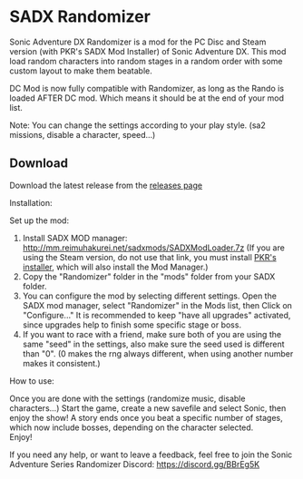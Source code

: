 # SADX Randomizer 

Sonic Adventure DX Randomizer is a mod for the PC Disc and Steam version (with PKR's SADX Mod Installer) of Sonic Adventure DX. This mod load random characters into random stages in a random order with some custom layout to make them beatable.

DC Mod is now fully compatible with Randomizer, as long as the Rando is loaded AFTER DC mod. Which means it should be at the end of your mod list. 

Note: You can change the settings according to your play style. (sa2 missions, disable a character, speed...)

Download
--------

Download the latest release from the [releases page](https://github.com/Sora-yx/SADX-Randomizer/releases)

Installation:

Set up the mod:

1) Install SADX MOD manager: http://mm.reimuhakurei.net/sadxmods/SADXModLoader.7z (If you are using the Steam version, do not use that link, you must install [PKR's installer](https://dcmods.unreliable.network/owncloud/data/PiKeyAr/files/Setup/sadx_setup.exe), which will also install the Mod Manager.)
2) Copy the "Randomizer" folder in the "mods" folder from your SADX folder.
3) You can configure the mod by selecting different settings. Open the SADX mod manager, select "Randomizer" in the Mods list, then Click on "Configure..." It is recommended to keep "have all upgrades" activated, since upgrades help to finish some specific stage or boss.
4) If you want to race with a friend, make sure both of you are using the same "seed" in the settings, also make sure the seed used is different than "0". (0 makes the rng always different, when using another number makes it consistent.)

How to use:

Once you are done with the settings (randomize music, disable characters...) Start the game, create a new savefile and select Sonic, then enjoy the show! 
A story ends once you beat a specific number of stages, which now include bosses, depending on the character selected.  
Enjoy!

If you need any help, or want to leave a feedback, feel free to join the Sonic Adventure Series Randomizer Discord:
https://discord.gg/BBrEg5K
